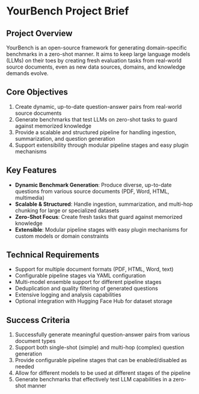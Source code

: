# YourBench Project Brief

## Project Overview
YourBench is an open-source framework for generating domain-specific benchmarks in a zero-shot manner. It aims to keep large language models (LLMs) on their toes by creating fresh evaluation tasks from real-world source documents, even as new data sources, domains, and knowledge demands evolve.

## Core Objectives
1. Create dynamic, up-to-date question-answer pairs from real-world source documents
2. Generate benchmarks that test LLMs on zero-shot tasks to guard against memorized knowledge
3. Provide a scalable and structured pipeline for handling ingestion, summarization, and question generation
4. Support extensibility through modular pipeline stages and easy plugin mechanisms

## Key Features
- **Dynamic Benchmark Generation**: Produce diverse, up-to-date questions from various source documents (PDF, Word, HTML, multimedia)
- **Scalable & Structured**: Handle ingestion, summarization, and multi-hop chunking for large or specialized datasets
- **Zero-Shot Focus**: Create fresh tasks that guard against memorized knowledge
- **Extensible**: Modular pipeline stages with easy plugin mechanisms for custom models or domain constraints

## Technical Requirements
- Support for multiple document formats (PDF, HTML, Word, text)
- Configurable pipeline stages via YAML configuration
- Multi-model ensemble support for different pipeline stages
- Deduplication and quality filtering of generated questions
- Extensive logging and analysis capabilities
- Optional integration with Hugging Face Hub for dataset storage

## Success Criteria
1. Successfully generate meaningful question-answer pairs from various document types
2. Support both single-shot (simple) and multi-hop (complex) question generation
3. Provide configurable pipeline stages that can be enabled/disabled as needed
4. Allow for different models to be used at different stages of the pipeline
5. Generate benchmarks that effectively test LLM capabilities in a zero-shot manner